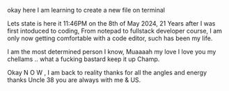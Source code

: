 okay here I am learning to create a new file on terminal 

Lets state is here it 11:46PM on the 8th of May 2024, 21 Years after I was first intoduced to coding, From notepad to fullstack developer course, I am only now getting comfortable with a code editor, such has been my life. 

I am the most determined person I know, Muaaaah my love I love you my chellams .. what a fucking bastard keep it up Champ. 

Okay N O W , I am back to reality thanks for all the angles and energy thanks Uncle 38 you are always with me & US. 

